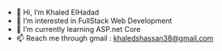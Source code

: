- 👋 Hi, I’m Khaled ElHadad
- 👀 I’m interested in FullStack Web Development
- 🌱 I’m currently learning ASP.net Core
- 📫 Reach me through gmail : khaledshassan38@gmail.com

<!---
khaledsamir74/khaledsamir74 is a ✨ special ✨ repository because its `README.md` (this file) appears on your GitHub profile.
You can click the Preview link to take a look at your changes.
--->
